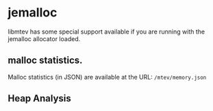 # jemalloc

libmtev has some special support available if you are running with the jemalloc
allocator loaded.

## malloc statistics.

Malloc statistics (in JSON) are available at the URL: `/mtev/memory.json`

## Heap Analysis



